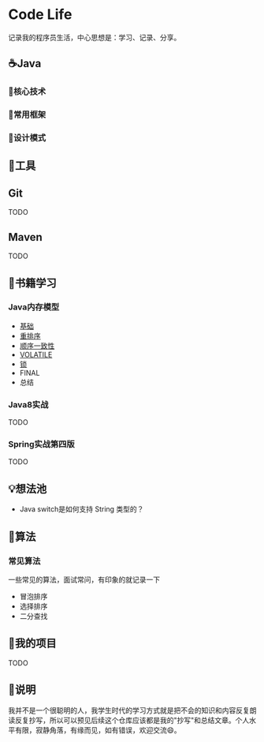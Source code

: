 # Code Life

记录我的程序员生活，中心思想是：学习、记录、分享。

## ☕Java

### 🧠核心技术

### 🎨常用框架

### 🌈设计模式

## 🔧工具

## Git

TODO

## Maven

TODO

## 📕书籍学习

### Java内存模型

- [基础](/MD/Java/MemoryModel/A.基础.md)
- [重排序](/MD/Java/MemoryModel/B.重排序.md)
- [顺序一致性](/MD/Java/MemoryModel/C.顺序一致性.md)
- [VOLATILE](/MD/Java/MemoryModel/D.volatile.md)
- [锁](/MD/Java/MemoryModel/E.锁.md)
- FINAL
- 总结

### Java8实战

TODO

### Spring实战第四版

TODO

## 💡想法池

- Java switch是如何支持 String 类型的？

## 📃算法

### 常见算法

一些常见的算法，面试常问，有印象的就记录一下

- 冒泡排序
- 选择排序
- 二分查找

## 💪我的项目

TODO

## 🎈说明

我并不是一个很聪明的人，我学生时代的学习方式就是把不会的知识和内容反复朗读反复抄写，所以可以预见后续这个仓库应该都是我的"抄写"和总结文章。个人水平有限，寂静角落，有缘而见，如有错误，欢迎交流😄。